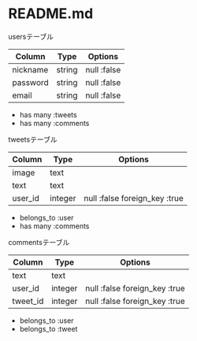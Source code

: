 # README.md

usersテーブル

|Column|Type|Options|
|------|----|-------|
|nickname|string|null :false|
|password|string|null :false|
|email|string|null :false|

- has many :tweets
- has many :comments

tweetsテーブル

|Column|Type|Options|
|------|----|-------|
|image|text|||
|text|text|||
|user_id|integer|null :false foreign_key :true

- belongs_to :user
- has many :comments

commentsテーブル

|Column|Type|Options|
|------|----|-------|
|text|text||null :false|
|user_id|integer|null :false foreign_key :true
|tweet_id|integer|null :false foreign_key :true

- belongs_to :user
- belongs_to :tweet